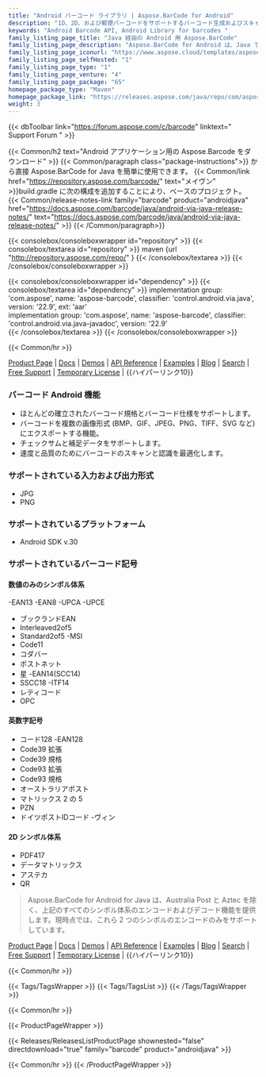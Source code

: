 ```yaml
---
title: "Android バーコード ライブラリ | Aspose.BarCode for Android"
description: "1D、2D、および郵便バーコードをサポートするバーコード生成およびスキャン用の Android ライブラリをダウンロードします。 Android Barcode API を使用すると、開発者はさまざまなシンボル体系を指定してコードをカスタマイズできます。"
keywords: "Android Barcode API, Android Library for barcodes "
family_listing_page_title: "Java 経由の Android 用 Aspose.BarCode"
family_listing_page_description: "Aspose.BarCode for Android は、Java で記述された堅牢で信頼性の高いバーコード生成および認識コンポーネントであり、開発者はバーコード生成および認識機能を Java アプリケーションにすばやく簡単に追加できます。"
family_listing_page_iconurl: "https://www.aspose.cloud/templates/aspose/App_Themes/V3/images/barcode/272x272/aspose_barcode-for-java-min.png"
family_listing_page_selfHosted: "1"
family_listing_page_type: "1"
family_listing_page_venture: "4"
family_listing_page_package: "65"
homepage_package_type: "Maven"
homepage_package_link: "https://releases.aspose.com/java/repo/com/aspose/aspose-barcode/"
weight: 3
---
```


{{< dbToolbar link="https://forum.aspose.com/c/barcode" linktext=" Support Forum " >}}

{{< Common/h2 text="Android アプリケーション用の Aspose.Barcode をダウンロード"  >}}
{{< Common/paragraph class="package-instructions">}}
から直接 Aspose.BarCode for Java を簡単に使用できます。
{{< Common/link href="https://repository.aspose.com/barcode/" text="メイヴン"  >}}build.gradle に次の構成を追加することにより、ベースのプロジェクト。
{{< Common/release-notes-link family="barcode" product="androidjava" href="https://docs.aspose.com/barcode/java/android-via-java-release-notes/" text="https://docs.aspose.com/barcode/java/android-via-java-release-notes/"  >}}
{{< /Common/paragraph>}}

{{< consolebox/consoleboxwrapper id="repository" >}}
{{< consolebox/textarea id="repository" >}}
maven {url "http://repository.aspose.com/repo/" }
{{< /consolebox/textarea >}}
{{< /consolebox/consoleboxwrapper >}}

{{< consolebox/consoleboxwrapper id="dependency" >}}
{{< consolebox/textarea id="dependency" >}}
implementation group: 'com.aspose', name: 'aspose-barcode', classifier: 'control.android.via.java', version: '22.9', ext: 'aar'      
implementation group: 'com.aspose', name: 'aspose-barcode', classifier: 'control.android.via.java-javadoc', version: '22.9'     
{{< /consolebox/textarea >}}
{{< /consolebox/consoleboxwrapper >}}

{{< Common/hr >}}

[Product Page](https://products.aspose.com/barcode/android-java/) | [Docs](https://docs.aspose.com/barcode/androidjava/) | [Demos](https://products.aspose.app/barcode/family) | [API Reference](https://reference.aspose.com/barcode/java) | [Examples](https://github.com/aspose-barcode/Aspose.BarCode-for-Java) | [Blog](https://blog.aspose.com/category/barcode/) | [Search](https://search.aspose.com/) | [Free Support](https://forum.aspose.com/c/barcode) | [Temporary License](https://purchase.aspose.com/temporary-license) | {{ハイパーリンク10}}

### バーコード Android 機能

- ほとんどの確立されたバーコード規格とバーコード仕様をサポートします。
- バーコードを複数の画像形式 (BMP、GIF、JPEG、PNG、TIFF、SVG など) にエクスポートする機能。
- チェックサムと補足データをサポートします。
- 速度と品質のためにバーコードのスキャンと認識を最適化します。

### サポートされている入力および出力形式

- JPG
- PNG

### サポートされているプラットフォーム

- Android SDK v.30

### サポートされているバーコード記号

#### 数値のみのシンボル体系

-EAN13
-EAN8
-UPCA
-UPCE
- ブックランドEAN
- Interleaved2of5
- Standard2of5
-MSI
- Code11
- コダバー
- ポストネット
- 星
-EAN14(SCC14)
- SSCC18
-ITF14
- レティコード
- OPC

#### 英数字記号

- コード128
-EAN128
- Code39 拡張
- Code39 規格
- Code93 拡張
- Code93 規格
- オーストラリアポスト
- マトリックス 2 の 5
- PZN
- ドイツポストIDコード
-ヴィン

#### 2D シンボル体系

- PDF417
- データマトリックス
- アステカ
- QR

> Aspose.BarCode for Android for Java は、Australia Post と Aztec を除く、上記のすべてのシンボル体系のエンコードおよびデコード機能を提供します。現時点では、これら 2 つのシンボルのエンコードのみをサポートしています。

[Product Page](https://products.aspose.com/barcode/android-java/) | [Docs](https://docs.aspose.com/barcode/androidjava/) | [Demos](https://products.aspose.app/barcode/family) | [API Reference](https://reference.aspose.com/barcode/java) | [Examples](https://github.com/aspose-barcode/Aspose.BarCode-for-Java) | [Blog](https://blog.aspose.com/category/barcode/) | [Search](https://search.aspose.com/) | [Free Support](https://forum.aspose.com/c/barcode) | [Temporary License](https://purchase.aspose.com/temporary-license) | {{ハイパーリンク10}}

{{< Common/hr >}}

{{< Tags/TagsWrapper >}}
{{< Tags/TagsList >}}
{{< /Tags/TagsWrapper >}}

{{< Common/hr >}}

{{< ProductPageWrapper >}}

<!-- ReleasesListProductPage-->

{{< Releases/ReleasesListProductPage shownested="false"  directdownload="true" family="barcode" product="androidjava" >}}

<!-- /ReleasesListProductPage-->

{{< Common/hr >}}
{{< /ProductPageWrapper >}}

